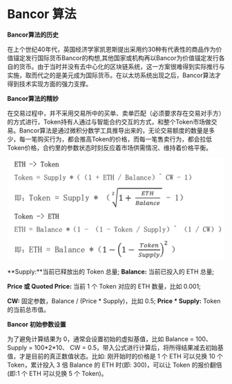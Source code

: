 # Bancor 算法


  
**Bancor算法的历史**

在上个世纪40年代，英国经济学家凯恩斯提出采用约30种有代表性的商品作为价值锚定发行国际货币Bancor的构想,其他国家或机构再以Bancor为价值锚定发行各自的货币。由于当时并没有去中心化的区块链系统，这一方案很难得到实际推行与实施，取而代之的是美元成为国际货币。在以太坊系统出现之后，Bancor算法才得到技术实现方面的强力支撑。

**Bancor算法的精妙**

在交易过程中，并不采用交易所中的买单、卖单匹配（必须要求存在交易对手方）的方式进行，Token持有人通过与智能合约交互的方式，和整个Token市场做交易。Bancor算法是通过微积分数学工具推导出来的，无论交易额度的数量是多少，每一笔购买行为，都会推高Token的价格，而每一笔售卖行为，都会拉低Token价格，合约里的参数状态时刻反应着市场供需情况、维持着价格平衡。

![](../.gitbook/assets/bancor.png)

**Supply:**当前已释放出的 Token 总量;   **Balance:** 当前已投入的 ETH 总量; 

**Price 或 Quoted Price:** 当前 1 个 Token 对应的 ETH 数量，比如 0.001; 

**CW:** 固定参数，Balance / \(Price \* Supply\)，比如 0.5; **Price \* Supply:** Token 的当前总市值。

**Bancor 初始参数设置**

为了避免计算结果为 0，通常会设置初始的虚拟基值，比如 Balance = 100、Supply = 100\*2\*10、 CW = 0.5，带入公式进行计算后，将所得结果减去初始基值，才是目前的真正数值状态。比如: 刚开始时的价格是 1 个 ETH 可以兑换 10 个 Token，累计投入 3 倍 Balance 的 ETH 时\(即: 300\)，可以让 Token 的报价翻倍\(即:1 个 ETH 可以兑换 5 个 Token\)。









